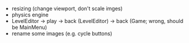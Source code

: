 - resizing (change viewport, don't scale imges)
- physics engine
- LevelEditor -> play -> back (LevelEditor) -> back (Game; wrong, should be MainMenu)
- rename some images (e.g. cycle buttons)